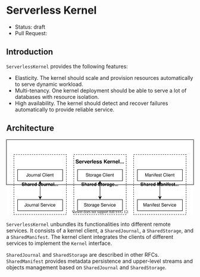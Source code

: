 # Serverless Kernel

- Status: draft
- Pull Request:

## Introduction

`ServerlessKernel` provides the following features:

- Elasticity. The kernel should scale and provision resources automatically to serve dynamic workload.
- Multi-tenancy. One kernel deployment should be able to serve a lot of databases with resource isolation.
- High availability. The kernel should detect and recover failures automatically to provide reliable service.

## Architecture

![Architecture](images/serverless-kernel-architecture.drawio.svg)

`ServerlessKernel` unbundles its functionalities into different remote services. It consists of a kernel client, a `SharedJournal`, a `SharedStorage`, and a `SharedManifest`. The kernel client integrates the clients of different services to implement the `Kernel` interface.

`SharedJournal` and `SharedStorage` are described in other RFCs. `SharedManifest` provides metadata persistence and upper-level streams and objects management based on `SharedJournal` and `SharedStorage`.
